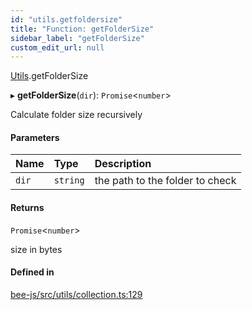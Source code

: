 ```yaml
---
id: "utils.getfoldersize"
title: "Function: getFolderSize"
sidebar_label: "getFolderSize"
custom_edit_url: null
---
```


[Utils](../modules/utils.md).getFolderSize

▸ **getFolderSize**(`dir`): `Promise`<`number`\>

Calculate folder size recursively

#### Parameters

| Name | Type | Description |
| :------ | :------ | :------ |
| `dir` | `string` | the path to the folder to check |

#### Returns

`Promise`<`number`\>

size in bytes

#### Defined in

[bee-js/src/utils/collection.ts:129](https://github.com/ethersphere/bee-js/blob/5b112bf/src/utils/collection.ts#L129)

